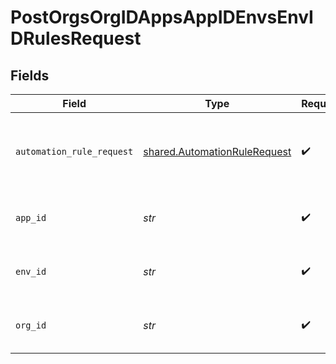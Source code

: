 # PostOrgsOrgIDAppsAppIDEnvsEnvIDRulesRequest


## Fields

| Field                                                                        | Type                                                                         | Required                                                                     | Description                                                                  |
| ---------------------------------------------------------------------------- | ---------------------------------------------------------------------------- | ---------------------------------------------------------------------------- | ---------------------------------------------------------------------------- |
| `automation_rule_request`                                                    | [shared.AutomationRuleRequest](../../models/shared/automationrulerequest.md) | :heavy_check_mark:                                                           | The definition of the Automation Rule.<br/><br/>                             |
| `app_id`                                                                     | *str*                                                                        | :heavy_check_mark:                                                           | The Application ID.<br/><br/>                                                |
| `env_id`                                                                     | *str*                                                                        | :heavy_check_mark:                                                           | The Environment ID.<br/><br/>                                                |
| `org_id`                                                                     | *str*                                                                        | :heavy_check_mark:                                                           | The Organization ID.<br/><br/>                                               |